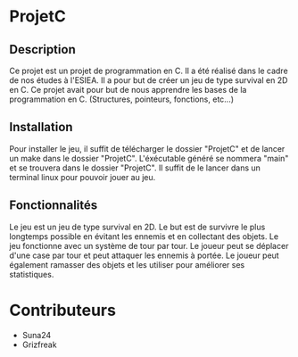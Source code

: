 # ProjetC

## Description
Ce projet est un projet de programmation en C. Il a été réalisé dans le cadre de nos études à l'ESIEA.
Il a pour but de créer un jeu de type survival en 2D en C.
Ce projet avait pour but de nous apprendre les bases de la programmation en C. (Structures, pointeurs, fonctions, etc...)


## Installation
Pour installer le jeu, il suffit de télécharger le dossier "ProjetC" et de lancer un make dans le dossier "ProjetC".
L'éxécutable généré se nommera "main" et se trouvera dans le dossier "ProjetC".
Il suffit de le lancer dans un terminal linux pour pouvoir jouer au jeu.

## Fonctionnalités
Le jeu est un jeu de type survival en 2D. Le but est de survivre le plus longtemps possible en évitant les ennemis et en collectant des objets.
Le jeu fonctionne avec un système de tour par tour. Le joueur peut se déplacer d'une case par tour et peut attaquer les ennemis à portée.
Le joueur peut également ramasser des objets et les utiliser pour améliorer ses statistiques.

# Contributeurs

- Suna24
- Grizfreak
